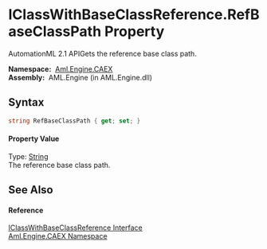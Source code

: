 IClassWithBaseClassReference.RefBaseClassPath Property
======================================================
AutomationML 2.1 APIGets the reference base class path.

  **Namespace:**  [Aml.Engine.CAEX][1]  
  **Assembly:**  AML.Engine (in AML.Engine.dll)

Syntax
------

```csharp
string RefBaseClassPath { get; set; }
```

#### Property Value
Type: [String][2]  
 The reference base class path. 

See Also
--------

#### Reference
[IClassWithBaseClassReference Interface][3]  
[Aml.Engine.CAEX Namespace][1]  

[1]: ../README.md
[2]: https://docs.microsoft.com/dotnet/api/system.string
[3]: README.md
[4]: https://www.automationml.org
[5]: ../../icons/logoShade.png